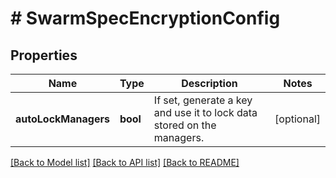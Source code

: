 # # SwarmSpecEncryptionConfig

## Properties

Name | Type | Description | Notes
------------ | ------------- | ------------- | -------------
**autoLockManagers** | **bool** | If set, generate a key and use it to lock data stored on the managers. | [optional] 

[[Back to Model list]](../../README.md#documentation-for-models) [[Back to API list]](../../README.md#documentation-for-api-endpoints) [[Back to README]](../../README.md)


